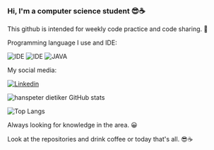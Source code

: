 ### Hi, I'm a computer science student 😎☕
 
 This github is intended for weekly code practice and code sharing. 🤗
 
 Programming language I use and IDE:
 
![IDE](https://img.shields.io/badge/IntelliJ_IDEA-000000.svg?style=for-the-badge&logo=intellij-idea&logoColor=white)
![IDE](https://img.shields.io/badge/Eclipse-2C2255?style=for-the-badge&logo=eclipse&logoColor=white)
![JAVA](<30 src="https://cdn.jsdelivr.net/gh/devicons/devicon/icons/java/java-original.svg" /30>)

 My social media:
 
[![Linkedin](https://img.shields.io/badge/LinkedIn-0077B5?style=for-the-badge&logo=linkedin&logoColor=white)](https://www.linkedin.com/in/hanspeterdietiker)

![hanspeter dietiker GitHub stats](https://github-readme-stats.vercel.app/api?username=hanspeterdietiker&show_icons=true&theme=dracula)

![Top Langs](https://github-readme-stats.vercel.app/api/top-langs/?username=hanspeterdietiker)


Always looking for knowledge in the area. 😀

Look at the repositories and drink coffee or today that's all. 😎☕
